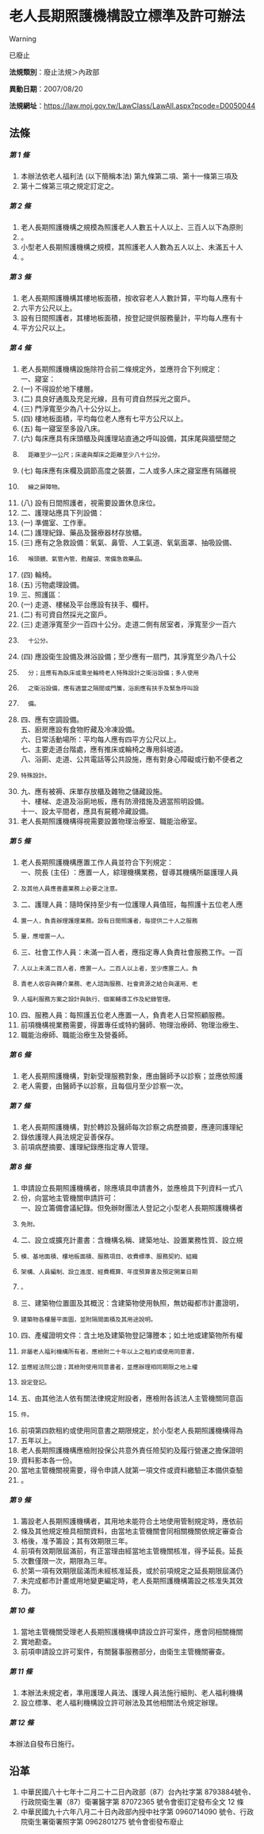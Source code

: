 # 老人長期照護機構設立標準及許可辦法


> [!WARNING]
> 已廢止


**法規類別**：廢止法規＞內政部

**異動日期**：2007/08/20  

**法規網址**：https://law.moj.gov.tw/LawClass/LawAll.aspx?pcode=D0050044



## 法條
##### 第 1 條
1. 本辦法依老人福利法 (以下簡稱本法) 第九條第二項、第十一條第三項及
1. 第十二條第三項之規定訂定之。

##### 第 2 條
1. 老人長期照護機構之規模為照護老人人數五十人以上、三百人以下為原則
1. 。
1. 小型老人長期照護機構之規模，其照護老人人數為五人以上、未滿五十人
1. 。

##### 第 3 條
1. 老人長期照護機構其樓地板面積，按收容老人人數計算，平均每人應有十
1. 六平方公尺以上。
1. 設有日間照護者，其樓地板面積，按登記提供服務量計，平均每人應有十
1. 平方公尺以上。

##### 第 4 條
1. 老人長期照護機構設施除符合前二條規定外，並應符合下列規定：  
一、寢室：
1.  (一) 不得設於地下樓層。
1.  (二) 具良好通風及充足光線，且有可資自然採光之窗戶。
1.  (三) 門淨寬至少為八十公分以上。
1.  (四) 樓地板面積，平均每位老人應有七平方公尺以上。
1.  (五) 每一寢室至多設八床。
1.  (六) 每床應具有床頭櫃及與護理站直通之呼叫設備，其床尾與牆壁間之
1.       距離至少一公尺；床邊與鄰床之距離至少八十公分。
1.  (七) 每床應有床欄及調節高度之裝置，二人或多人床之寢室應有隔離視
1.       線之屏障物。
1.  (八) 設有日間照護者，視需要設置休息床位。
1. 二、護理站應具下列設備：
1.  (一) 準備室、工作車。
1.  (二) 護理紀錄、藥品及醫療器材存放櫃。
1.  (三) 應有之急救設備：氧氣、鼻管、人工氣道、氧氣面罩、抽吸設備、
1.       喉頭鏡、氣管內管、甦醒袋、常備急救藥品。
1.  (四) 輪椅。
1.  (五) 污物處理設備。
1. 三、照護區：
1.  (一) 走道、樓梯及平台應設有扶手、欄杆。
1.  (二) 有可資自然採光之窗戶。
1.  (三) 走道淨寬至少一百四十公分。走道二側有居室者，淨寬至少一百六
1.       十公分。
1.  (四) 應設衛生設備及淋浴設備；至少應有一扇門，其淨寬至少為八十公
1.       分；且應有為臥床或乘坐輪椅老人特殊設計之衛浴設備；多人使用
1.       之衛浴設備，應有適當之隔間或門簾，浴廁應有扶手及緊急呼叫設
1.       備。
1. 四、應有空調設備。  
五、廚房應設有食物貯藏及冷凍設備。  
六、日常活動場所：平均每人應有四平方公尺以上。  
七、主要走道台階處，應有推床或輪椅之專用斜坡道。  
八、浴廁、走道、公共電話等公共設施，應有對身心障礙或行動不便者之
1.     特殊設計。
1. 九、應有被褥、床單存放櫃及雜物之儲藏設施。  
十、樓梯、走道及浴廁地板，應有防滑措施及適當照明設備。  
十一、設太平間者，應具有屍體冷藏設備。
1. 老人長期照護機構得視需要設置物理治療室、職能治療室。

##### 第 5 條
1. 老人長期照護機構應置工作人員並符合下列規定：  
一、院長 (主任) ：應置一人，綜理機構業務，督導其機構所屬護理人員
1.     及其他人員應善盡業務上必要之注意。
1. 二、護理人員：隨時保持至少有一位護理人員值班，每照護十五位老人應
1.     置一人，負責辦理護理業務。設有日間照護者，每提供二十人之服務
1.     量，應增置一人。
1. 三、社會工作人員：未滿一百人者，應指定專人負責社會服務工作。一百
1.     人以上未滿二百人者，應置一人。二百人以上者，至少應置二人。負
1.     責老人收容與轉介業務、老人諮詢服務、社會資源之結合與運用、老
1.     人福利服務方案之設計與執行、個案輔導工作及紀錄管理。
1. 四、服務人員：每照護五位老人應置一人，負責老人日常照顧服務。
1. 前項機構視業務需要，得置專任或特約醫師、物理治療師、物理治療生、
1. 職能治療師、職能治療生及營養師。

##### 第 6 條
1. 老人長期照護機構，對新受理服務對象，應由醫師予以診察；並應依照護
1. 老人需要，由醫師予以診察，且每個月至少診察一次。

##### 第 7 條
1. 老人長期照護機構，對於轉診及醫師每次診察之病歷摘要，應連同護理紀
1. 錄依護理人員法規定妥善保存。
1. 前項病歷摘要、護理紀錄應指定專人管理。

##### 第 8 條
1. 申請設立長期照護機構者，除應填具申請書外，並應檢具下列資料一式八
1. 份，向當地主管機關申請許可：  
一、設立籌備會議紀錄。但免辦財團法人登記之小型老人長期照護機構者
1.     免附。
1. 二、設立或擴充計畫書：含機構名稱、建築地址、設置業務性質、設立規
1.     模、基地面積、樓地板面積、服務項目、收費標準、服務契約、組織
1.     架構、人員編制、設立進度、經費概算、年度預算書及預定開業日期
1.     。
1. 三、建築物位置圖及其概況：含建築物使用執照，無妨礙都市計畫證明，
1.     建築物各樓層平面圖，並附隔間面積及其用途說明。
1. 四、產權證明文件：含土地及建築物登記簿謄本；如土地或建築物所有權
1.     非屬老人福利機構所有者，應檢附二十年以上之租約或使用同意書，
1.     並應經法院公證；其檢附使用同意書者，並應辦理相同期限之地上權
1.     設定登記。
1. 五、由其他法人依有關法律規定附設者，應檢附各該法人主管機關同意函
1.     件。
1. 前項第四款租約或使用同意書之期限規定，於小型老人長期照護機構得為
1. 五年以上。
1. 老人長期照護機構應檢附投保公共意外責任險契約及履行營運之擔保證明
1. 資料影本各一份。
1. 當地主管機關視需要，得令申請人就第一項文件或資料繳驗正本備供查驗
1. 。

##### 第 9 條
1. 籌設老人長期照護機構者，其用地未能符合土地使用管制規定時，應依前
1. 條及其他規定檢具相關資料，由當地主管機關會同相關機關依規定審查合
1. 格後，准予籌設；其有效期限三年。
1. 前項有效期限屆滿前，有正當理由經當地主管機關核准，得予延長。延長
1. 次數僅限一次，期限為三年。
1. 於第一項有效期限屆滿而未經核准延長，或於前項規定之延長期限屆滿仍
1. 未完成都市計畫或用地變更編定時，老人長期照護機構籌設之核准失其效
1. 力。

##### 第 10 條
1. 當地主管機關受理老人長期照護機構申請設立許可案件，應會同相關機關
1. 實地勘查。
1. 前項申請設立許可案件，有關醫事服務部分，由衛生主管機關審查。

##### 第 11 條
1. 本辦法未規定者，準用護理人員法、護理人員法施行細則、老人福利機構
1. 設立標準、老人福利機構設立許可辦法及其他相關法令規定辦理。

##### 第 12 條
本辦法自發布日施行。

## 沿革
1. 中華民國八十七年十二月二十二日內政部（87）台內社字第 8793884號令、行政院衛生署（87）衛署醫字第 87072365 號令會銜訂定發布全文 12 條
1. 中華民國九十六年八月二十日內政部內授中社字第 0960714090 號令、行政院衛生署衛署照字第 0962801275 號令會銜發布廢止
